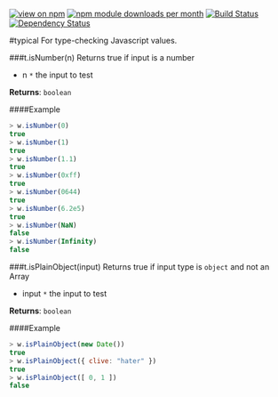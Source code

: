 [![view on npm](http://img.shields.io/npm/v/typical.svg)](https://www.npmjs.org/package/typical)
[![npm module downloads per month](http://img.shields.io/npm/dm/typical.svg)](https://www.npmjs.org/package/typical)
[![Build Status](https://travis-ci.org/75lb/typical.svg?branch=master)](https://travis-ci.org/75lb/typical)
[![Dependency Status](https://david-dm.org/75lb/typical.svg)](https://david-dm.org/75lb/typical)


#typical
For type-checking Javascript values.










<a name="module_typical.isNumber"></a>
###t.isNumber(n)
Returns true if input is a number


- n `*` the input to test  


**Returns**: `boolean`

####Example
```js
> w.isNumber(0)
true
> w.isNumber(1)
true
> w.isNumber(1.1)
true
> w.isNumber(0xff)
true
> w.isNumber(0644)
true
> w.isNumber(6.2e5)
true
> w.isNumber(NaN)
false
> w.isNumber(Infinity)
false
```



<a name="module_typical.isPlainObject"></a>
###t.isPlainObject(input)
Returns true if input type is `object` and not an Array


- input `*` the input to test  


**Returns**: `boolean`

####Example
```js
> w.isPlainObject(new Date())
true
> w.isPlainObject({ clive: "hater" })
true
> w.isPlainObject([ 0, 1 ])
false
```










